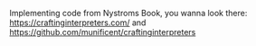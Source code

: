 Implementing code from Nystroms Book, you wanna look there: https://craftinginterpreters.com/ and https://github.com/munificent/craftinginterpreters